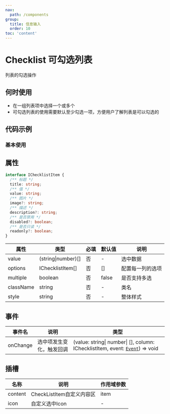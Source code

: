 ```yaml
---
nav:
  path: /components
group:
  title: 信息输入
  order: 10
toc: 'content'
---
```

# Checklist 可勾选列表
列表的勾选操作
## 何时使用
- 在一组列表项中选择一个或多个
- 可勾选列表的使用需要默认至少勾选一项，方便用户了解列表是可以勾选的

## 代码示例
### 基本使用
<code src='../../demo/pages/Checklist'></code>

## 属性
```typescript 
interface IChecklistItem {
  /** 标题 */
  title: string;
  /** 值 */
  value: string;
  /** 图片 */
  image?: string;
  /** 描述 */
  description?: string;
  /** 是否禁用 */
  disabled?: boolean;
  /** 是否只读 */
  readonly?: boolean;
}
```

| 属性 |  类型  | 必填 | 默认值|说明 |
| -----|-----|-----|-----|-----|
| value | (string\|number)[] |  否 | - | 选中数据 |
| options | IChecklistItem[] |否| [] | 配置每一列的选项 |
| multiple |  boolean | 否 | false | 是否支持多选 |
| className |  string  | 否 | - | 类名 |
| style | string | 否 | - | 整体样式 |



## 事件
| 事件名 | 说明 | 类型 |
| -----|-----|-----|
| onChange | 选中项发生变化，触发回调 | (value: string&#124; number&#124; [], column: IChecklistItem, event:  [`Event`](https://opendocs.alipay.com/mini/framework/event-object)) => void |

## 插槽
| 名称 | 说明 | 作用域参数 |
| -----|-----|-----|
| content | CheckListItem自定义内容区 | item |
| icon | 自定义选中Icon |  - |
